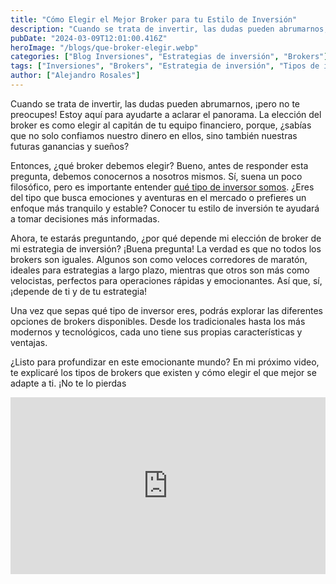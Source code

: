 ```yaml
---
title: "Cómo Elegir el Mejor Broker para tu Estilo de Inversión"
description: "Cuando se trata de invertir, las dudas pueden abrumarnos, ¡pero no te preocupes! Estoy aquí para ayudarte a aclarar el panorama. La elección del broker es como elegir al capitán de tu equipo financiero, porque, ¿sabías que no solo confiamos nuestro dinero en ellos, sino también nuestras futuras ganancias y sueños?"
pubDate: "2024-03-09T12:01:00.416Z"
heroImage: "/blogs/que-broker-elegir.webp"
categories: ["Blog Inversiones", "Estrategias de inversión", "Brokers"]
tags: ["Inversiones", "Brokers", "Estrategia de inversión", "Tipos de inversores", "Finanzas personales"]
author: ["Alejandro Rosales"]
---
```


Cuando se trata de invertir, las dudas pueden abrumarnos, ¡pero no te preocupes! Estoy aquí para ayudarte a aclarar el panorama. La elección del broker es como elegir al capitán de tu equipo financiero, porque, ¿sabías que no solo confiamos nuestro dinero en ellos, sino también nuestras futuras ganancias y sueños?

Entonces, ¿qué broker debemos elegir? Bueno, antes de responder esta pregunta, debemos conocernos a nosotros mismos. Sí, suena un poco filosófico, pero es importante entender [qué tipo de inversor somos](https://alejandrorosales.me/blog/tipos-de-inversores/). ¿Eres del tipo que busca emociones y aventuras en el mercado o prefieres un enfoque más tranquilo y estable? Conocer tu estilo de inversión te ayudará a tomar decisiones más informadas.

Ahora, te estarás preguntando, ¿por qué depende mi elección de broker de mi estrategia de inversión? ¡Buena pregunta! La verdad es que no todos los brokers son iguales. Algunos son como veloces corredores de maratón, ideales para estrategias a largo plazo, mientras que otros son más como velocistas, perfectos para operaciones rápidas y emocionantes. Así que, sí, ¡depende de ti y de tu estrategia!

Una vez que sepas qué tipo de inversor eres, podrás explorar las diferentes opciones de brokers disponibles. Desde los tradicionales hasta los más modernos y tecnológicos, cada uno tiene sus propias características y ventajas.

¿Listo para profundizar en este emocionante mundo? En mi próximo video, te explicaré los tipos de brokers que existen y cómo elegir el que mejor se adapte a ti. ¡No te lo pierdas

<div class="iframe-container" style="position: relative; width: 100%; height: 0; padding-bottom: 56.25%; overflow: hidden;">
  <iframe width="560" height="315" src="https://www.youtube.com/embed/OCVe8BX0oJI?si=bwfDcP0FW4-cFk1i" title="YouTube video player" frameborder="0" allow="accelerometer; autoplay; clipboard-write; encrypted-media; gyroscope; picture-in-picture; web-share" allowfullscreen style="position: absolute; top: 0; left: 0; width: 100%; height: 100%; border: none;"></iframe>
</div>